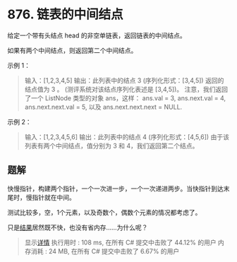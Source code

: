 ﻿# 876. 链表的中间结点

给定一个带有头结点 head 的非空单链表，返回链表的中间结点。

如果有两个中间结点，则返回第二个中间结点。 

示例 1：

> 输入：[1,2,3,4,5]
> 输出：此列表中的结点 3 (序列化形式：[3,4,5])
> 返回的结点值为 3 。 (测评系统对该结点序列化表述是 [3,4,5])。
> 注意，我们返回了一个 ListNode 类型的对象 ans，这样：
> ans.val = 3, ans.next.val = 4, ans.next.next.val = 5, 以及 ans.next.next.next = NULL.

示例 2：

> 输入：[1,2,3,4,5,6]
> 输出：此列表中的结点 4 (序列化形式：[4,5,6])
> 由于该列表有两个中间结点，值分别为 3 和 4，我们返回第二个结点。

## 题解

快慢指针，构建两个指针，一个一次进一步，一个一次递进两步。当快指针到达末尾时，慢指针就在中间。  

测试比较多，空，1个元素，以及奇数个，偶数个元素的情况都考虑了。

只是[结果](https://leetcode-cn.com/problems/middle-of-the-linked-list/submissions/)居然既不快，也没有省内存……为什么呢？

> 显示[详情](https://leetcode-cn.com/submissions/detail/56323795/)
> 执行用时 : 108 ms, 在所有 C# 提交中击败了 44.12% 的用户
> 内存消耗 : 24 MB, 在所有 C# 提交中击败了 6.67% 的用户